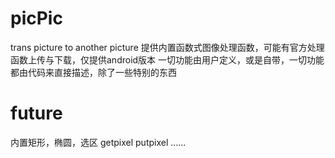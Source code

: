 # picPic
trans picture to another picture
提供内置函数式图像处理函数，可能有官方处理函数上传与下载，仅提供android版本
一切功能由用户定义，或是自带，一切功能都由代码来直接描述，除了一些特别的东西

# future
内置矩形，椭圆，选区
getpixel
putpixel
……
